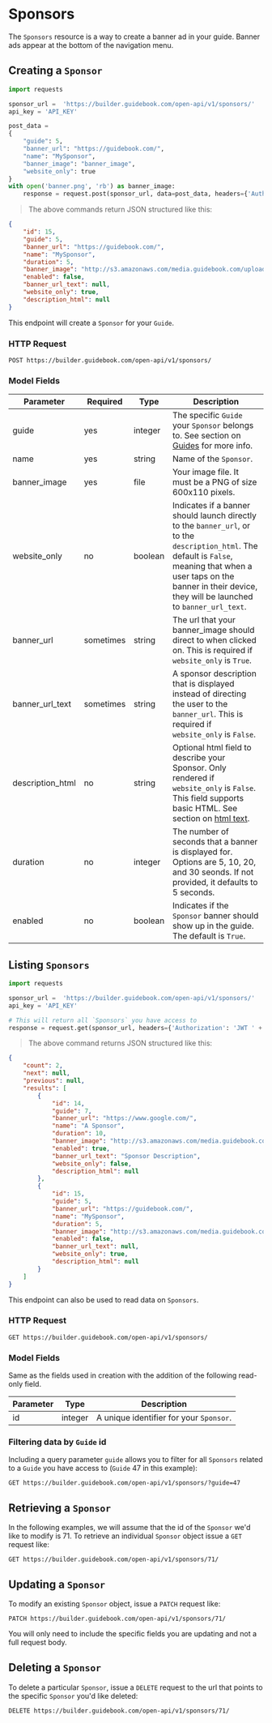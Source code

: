 # Sponsors

The `Sponsors` resource is a way to create a banner ad in your guide. Banner ads appear at the bottom of the navigation menu.

## Creating a `Sponsor`


```python
import requests

sponsor_url =  'https://builder.guidebook.com/open-api/v1/sponsors/'
api_key = 'API_KEY'

post_data =
{
    "guide": 5,
    "banner_url": "https://guidebook.com/",
    "name": "MySponsor",
    "banner_image": "banner_image",
    "website_only": true
}
with open('banner.png', 'rb') as banner_image:
	response = request.post(sponsor_url, data=post_data, headers={'Authorization': 'JWT ' + api_key}).json()

```

> The above commands return JSON structured like this:

```json
{
    "id": 15,
    "guide": 5,
    "banner_url": "https://guidebook.com/",
    "name": "MySponsor",
    "duration": 5,
    "banner_image": "http://s3.amazonaws.com/media.guidebook.com/upload/5/6FTfnJ2M7YqbA0bX7aDiAIKXTGydE58Rdk66.png",
    "enabled": false,
    "banner_url_text": null,
    "website_only": true,
    "description_html": null
}
```


This endpoint will create a `Sponsor` for your `Guide`.

### HTTP Request

`POST https://builder.guidebook.com/open-api/v1/sponsors/`

### Model Fields

Parameter            | Required  | Type    | Description
---------            | --------  | ------- | -----------
guide                | yes | integer  | The specific `Guide` your `Sponsor` belongs to.  See section on [Guides](#guides) for more info.
name 				 | yes | string  | Name of the `Sponsor`.
banner_image		 | yes | file  | Your image file. It must be a PNG of size 600x110 pixels.
website_only		 | no | boolean | Indicates if a banner should launch directly to the `banner_url`, or to the `description_html`. The default is `False`, meaning that when a user taps on the banner in their device, they will be launched to `banner_url_text`.
banner_url	 		 | sometimes | string  | The url that your banner_image should direct to when clicked on. This is required if `website_only` is `True`.
banner_url_text 	 | sometimes | string  | A sponsor description that is displayed instead of directing the user to the `banner_url`. This is required if `website_only` is `False`.
description_html	 | no | string | Optional html field to describe your Sponsor. Only rendered if `website_only` is `False`. This field supports basic HTML.  See section on [html text](#html-text).
duration			 | no | integer | The number of seconds that a banner is displayed for. Options are 5, 10, 20, and 30 seonds. If not provided, it defaults to 5 seconds.
enabled				 | no | boolean | Indicates if the `Sponsor` banner should show up in the guide. The default is `True`.

## Listing `Sponsors`


```python
import requests

sponsor_url =  'https://builder.guidebook.com/open-api/v1/sponsors/'
api_key = 'API_KEY'

# This will return all `Sponsors` you have access to
response = request.get(sponsor_url, headers={'Authorization': 'JWT ' + api_key})
```

> The above command returns JSON structured like this:

```json
{
    "count": 2,
    "next": null,
    "previous": null,
    "results": [
        {
            "id": 14,
            "guide": 7,
            "banner_url": "https://www.google.com/",
            "name": "A Sponsor",
            "duration": 10,
            "banner_image": "http://s3.amazonaws.com/media.guidebook.com/upload/7/AHbKlnQeA4PPbV7MFxwRlOa8sPkzyMyaHorZ.png",
            "enabled": true,
            "banner_url_text": "Sponsor Description",
            "website_only": false,
            "description_html": null
        },
        {
            "id": 15,
            "guide": 5,
            "banner_url": "https://guidebook.com/",
            "name": "MySponsor",
            "duration": 5,
            "banner_image": "http://s3.amazonaws.com/media.guidebook.com/upload/5/6FTfnJ2M7YqbA0bX7aDiAIKXTGydE58Rdk66.png",
            "enabled": false,
            "banner_url_text": null,
            "website_only": true,
            "description_html": null
        }
    ]
}
```


This endpoint can also be used to read data on `Sponsors`.

### HTTP Request

`GET https://builder.guidebook.com/open-api/v1/sponsors/`

### Model Fields

Same as the fields used in creation with the addition of the following read-only field.

Parameter       | Type    | Description
---------       | ------- | -----------
id              | integer  | A unique identifier for your `Sponsor`.


### Filtering data by `Guide` id

Including a query parameter `guide` allows you to filter for all `Sponsors` related to a `Guide` you have access to (`Guide` 47 in this example):

`GET https://builder.guidebook.com/open-api/v1/sponsors/?guide=47`


## Retrieving a `Sponsor`
In the following examples, we will assume that the id of the `Sponsor` we'd like to modify is 71.
To retrieve an individual `Sponsor` object issue a `GET` request like:

`GET https://builder.guidebook.com/open-api/v1/sponsors/71/`

## Updating a `Sponsor`

To modify an existing `Sponsor` object, issue a `PATCH` request like:

`PATCH https://builder.guidebook.com/open-api/v1/sponsors/71/`

You will only need to include the specific fields you are updating and not a full request body.

## Deleting a `Sponsor`

To delete a particular `Sponsor`, issue a `DELETE` request to the url that points to the specific `Sponsor` you'd like deleted:

`DELETE https://builder.guidebook.com/open-api/v1/sponsors/71/`